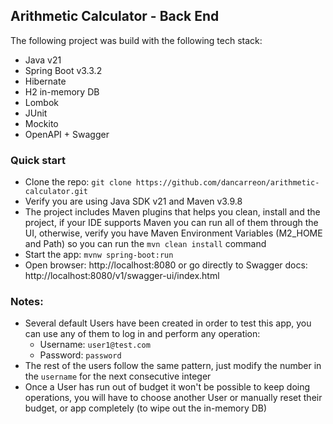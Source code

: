 
## Arithmetic Calculator - Back End

The following project was build with the following tech stack:
- Java v21
- Spring Boot v3.3.2 
- Hibernate
- H2 in-memory DB
- Lombok
- JUnit
- Mockito
- OpenAPI + Swagger

### Quick start

- Clone the repo: `git clone https://github.com/dancarreon/arithmetic-calculator.git`
- Verify you are using Java SDK v21 and Maven v3.9.8
- The project includes Maven plugins that helps you clean, install and the project, if your IDE supports Maven you can run all of them through the UI, otherwise, verify you have Maven Environment Variables (M2_HOME and Path) so you can run the `mvn clean install` command 
- Start the app: `mvnw spring-boot:run`
- Open browser: http://localhost:8080 or go directly to Swagger docs: http://localhost:8080/v1/swagger-ui/index.html

### Notes:
- Several default Users have been created in order to test this app, you can use any of them to log in and perform any operation:
  - Username: `user1@test.com`
  - Password: `password`
- The rest of the users follow the same pattern, just modify the number in the `username` for the next consecutive integer
- Once a User has run out of budget it won't be possible to keep doing operations, you will have to choose another User or manually reset their budget, or app completely (to wipe out the in-memory DB)


